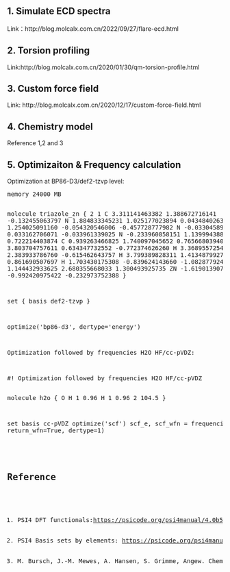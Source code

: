 <h2>1. Simulate ECD spectra</h2>
<p>Link：http://blog.molcalx.com.cn/2022/09/27/flare-ecd.html</p>

<h2>2. Torsion profiling</h2>
<p>Link:http://blog.molcalx.com.cn/2020/01/30/qm-torsion-profile.html</p>

<h2>3. Custom force field</h2>
<p>Link: http://blog.molcalx.com.cn/2020/12/17/custom-force-field.html</p>

<h2>4. Chemistry model</h2>
<p>Reference 1,2 and 3 </p>
<h2>5. Optimizaiton & Frequency calculation </h2>
<p>Optimization at BP86-D3/def2-tzvp level:</p>
<pre lang="python">
memory 24000 MB 

molecule triazole_zn {
2 1
    C            3.311141463382     1.388672716141    -0.132455063797
    N            1.884833345231     1.025177023894     0.043484026310
    C            1.254025091160    -0.054320546006    -0.457728777982
    N           -0.033045892061     0.033162706071    -0.033961339025
    N           -0.233960858151     1.139994388482     0.722214403874
    C            0.939263466825     1.740097045652     0.765668039406
    H            3.803704757611     0.634347732552    -0.772374626260
    H            3.368955725442     2.383933786760    -0.615462643757
    H            3.799389828311     1.413487992718     0.861690507697
    H            1.703430175308    -0.839624143660    -1.082877924916
    H            1.144432933625     2.680355668033     1.300493925735
    ZN          -1.619013907139    -0.992420975422    -0.232973752388
}

set {
    basis def2-tzvp
}

optimize('bp86-d3', dertype='energy')
<p>Optimization followed by frequencies H2O HF/cc-pVDZ:</p>
<pre lang="python">
#! Optimization followed by frequencies H2O HF/cc-pVDZ

molecule h2o {
  O 
  H 1 0.96
  H 1 0.96 2 104.5
}

set basis cc-pVDZ
optimize('scf')
scf_e, scf_wfn = frequencies('scf', return_wfn=True, dertype=1)

</pre>
<h2>Reference</h2>
<ol>
  <li>PSI4 DFT functionals:<a href="https://psicode.org/psi4manual/4.0b5/dft_byfunctional.html">https://psicode.org/psi4manual/4.0b5/dft_byfunctional.html</a></li>
  <li>PSI4 Basis sets by elements: <a href="https://psicode.org/psi4manual/master/basissets_byelement.html">https://psicode.org/psi4manual/master/basissets_byelement.html</a></li>
  <li>M. Bursch, J.-M. Mewes, A. Hansen, S. Grimme, Angew. Chem. Int. Ed. 2022, 61, e202205735; Angew. Chem. 2022, 134, e202205735. <a href="https://onlinelibrary.wiley.com/doi/full/10.1002/anie.202205735">https://onlinelibrary.wiley.com/doi/full/10.1002/anie.202205735</a></li>
</ol>
